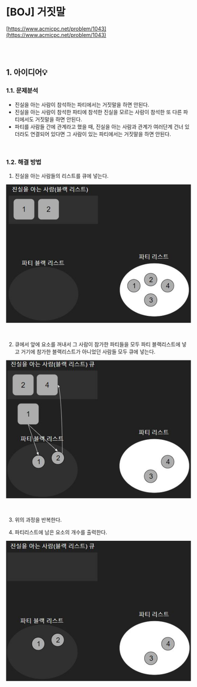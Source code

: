 # [BOJ] 거짓말

[https://www.acmicpc.net/problem/1043](https://www.acmicpc.net/problem/1043)

<br />
<br />

## 1. 아이디어💡

### 1.1. 문제분석

- 진실을 아는 사람이 참석하는 파티에서는 거짓말을 하면 안된다.
- 진실을 아는 사람이 참석한 파티에 참석한 진실을 모르는 사람이 참석한 또 다른 파티에서도 거짓말을 하면 안된다.
- 파티를 사람들 간에 관계라고 했을 때, 진실을 아는 사람과 관계가 여러단계 건너 있더라도 연결되어 있다면 그 사람이 있는 파티에서는 거짓말을 하면 안된다.

<br />

### 1.2. 해결 방법

1. 진실을 아는 사람들의 리스트를 큐에 넣는다.

![0](./image.JPG)

<br />

2. 큐에서 앞에 요소를 꺼내서 그 사람이 참가한 파티들을 모두 파티 블랙리스트에 넣고 거기에 참가한 블랙리스트가 아니었던 사람들 모두 큐에 넣는다.

![1](./image1.JPG)

<br />

3. 위의 과정을 반복한다.

4. 파티리스트에 남은 요소의 개수를 출력한다.

![2](./image2.JPG)
